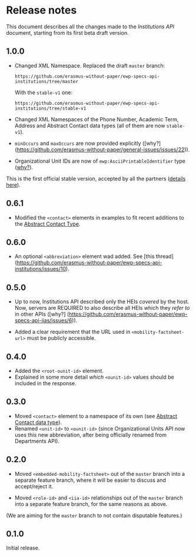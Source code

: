 Release notes
=============

This document describes all the changes made to the *Institutions API*
document, starting from its first beta draft version.


1.0.0
-----

* Changed XML Namespace. Replaced the draft `master` branch:

  ```
  https://github.com/erasmus-without-paper/ewp-specs-api-institutions/tree/master
  ```

  With the `stable-v1` one:

  ```
  https://github.com/erasmus-without-paper/ewp-specs-api-institutions/tree/stable-v1
  ```

* Changed XML Namespaces of the Phone Number, Academic Term, Address and
  Abstract Contact data types (all of them are now `stable-v1`).

* `minOccurs` and `maxOccurs` are now provided explicitly ([why?]
  (https://github.com/erasmus-without-paper/general-issues/issues/22)).

* Organizational Unit IDs are now of `ewp:AsciiPrintableIdentifier` type
  ([why?](https://github.com/erasmus-without-paper/general-issues/issues/23)).

This is the first official stable version, accepted by all the partners
([details here](https://github.com/erasmus-without-paper/general-issues/issues/24)).


0.6.1
-----

* Modified the `<contact>` elements in examples to fit recent additions to the
  [Abstract Contact Type](https://github.com/erasmus-without-paper/ewp-specs-types-contact).


0.6.0
-----

* An optional `<abbreviation>` element wad added. See [this thread]
  (https://github.com/erasmus-without-paper/ewp-specs-api-institutions/issues/10).


0.5.0
-----

* Up to now, Institutions API described only the HEIs *covered* by the host.
  Now, servers are REQUIRED to also describe all HEIs which they *refer to* in
  other APIs ([why?]
  (https://github.com/erasmus-without-paper/ewp-specs-api-iias/issues/6)).

* Added a clear requirement that the URL used in `<mobility-factsheet-url>`
  must be publicly accessible.


0.4.0
-----

* Added the `<root-ounit-id>` element.
* Explained in some more detail *which* `<ounit-id>` values should be included
  in the response.


0.3.0
-----

* Moved `<contact>` element to a namespace of its own (see [Abstract Contact
  data type](https://github.com/erasmus-without-paper/ewp-specs-types-contact)).
* Renamed `<unit-id>` to `<ounit-id>` (since Organizational Units API now uses
  this new abbreviation, after being officially renamed from Departments API).


0.2.0
-----

* Moved `<embedded-mobility-factsheet>` out of the `master` branch into a
  separate feature branch, where it will be easier to discuss and
  accept/reject it.

* Moved `<role-id>` and `<iia-id>` relationships out of the `master` branch
  into a separate feature branch, for the same reasons as above.

(We are aiming for the `master` branch to not contain disputable features.)


0.1.0
-----

Initial release.

